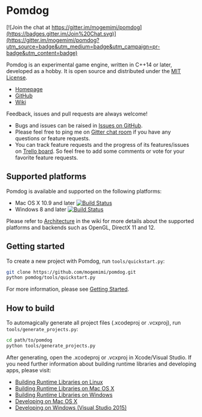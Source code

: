 # Pomdog

[![Join the chat at https://gitter.im/mogemimi/pomdog](https://badges.gitter.im/Join%20Chat.svg)](https://gitter.im/mogemimi/pomdog?utm_source=badge&utm_medium=badge&utm_campaign=pr-badge&utm_content=badge)

Pomdog is an experimental game engine, written in C++14 or later, developed as a hobby.
It is open source and distributed under the [MIT License](http://opensource.org/licenses/MIT).

* [Homepage](http://enginetrouble.net/pomdog)
* [GitHub](https://github.com/mogemimi/pomdog)
* [Wiki](https://github.com/mogemimi/pomdog/wiki)

Feedback, issues and pull requests are always welcome!

* Bugs and issues can be raised in [Issues on GitHub](https://github.com/mogemimi/pomdog/issues).
* Please feel free to ping me on [Gitter chat room](https://gitter.im/mogemimi/pomdog) if you have any questions or feature requests.
* You can track feature requests and the progress of its features/issues on [Trello board](https://trello.com/b/lqd3nwrK/pomdog-game-engine). So feel free to add some comments or vote for your favorite feature requests.

## Supported platforms

Pomdog is available and supported on the following platforms:

* Mac OS X 10.9 and later [![Build Status](https://travis-ci.org/mogemimi/pomdog.svg?branch=master)](https://travis-ci.org/mogemimi/pomdog)
* Windows 8 and later [![Build Status](https://ci.appveyor.com/api/projects/status/hywx5fmkrk7gpdpl/branch/master?svg=true)](https://ci.appveyor.com/project/mogemimi/pomdog/branch/master)

Please refer to [Architecture](https://github.com/mogemimi/pomdog/wiki/Architecture) in the wiki for more details about the supported platforms and backends such as OpenGL, DirectX 11 and 12.

## Getting started

To create a new project with Pomdog, run `tools/quickstart.py`:

```sh
git clone https://github.com/mogemimi/pomdog.git
python pomdog/tools/quickstart.py
```

For more information, please see [Getting Started](https://github.com/mogemimi/pomdog/wiki/Getting-Started).

## How to build

To automagically generate all project files (.xcodeproj or .vcxproj), run `tools/generate_projects.py`:

```sh
cd path/to/pomdog
python tools/generate_projects.py
```

After generating, open the .xcodeproj or .vcxproj in Xcode/Visual Studio.
If you need further information about building runtime libraries and developing apps, please visit:

* [Building Runtime Libraries on Linux](https://github.com/mogemimi/pomdog/wiki/Building-Runtime-Libraries-on-Linux)
* [Building Runtime Libraries on Mac OS X](https://github.com/mogemimi/pomdog/wiki/Building-Runtime-Libraries-on-Mac-OS-X)
* [Building Runtime Libraries on Windows](https://github.com/mogemimi/pomdog/wiki/Building-Runtime-Libraries-on-Windows)
* [Developing on Mac OS X](https://github.com/mogemimi/pomdog/wiki/Developing-on-Mac-OS-X)
* [Developing on Windows (Visual Studio 2015)](https://github.com/mogemimi/pomdog/wiki/Developing-on-Windows-(Visual-Studio-2015))
